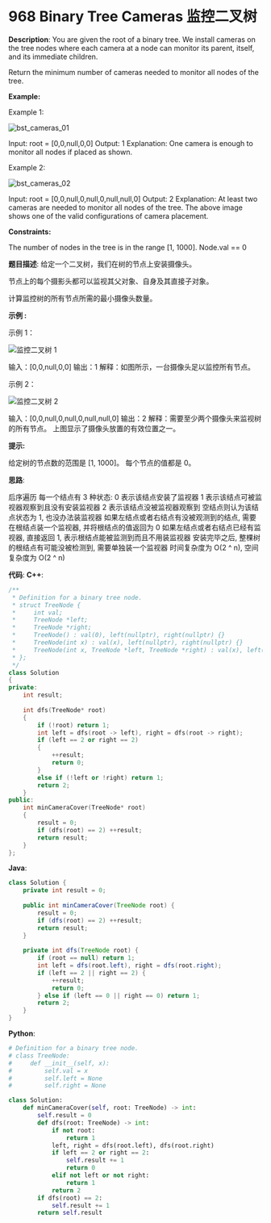# 968 Binary Tree Cameras 监控二叉树

__Description__:
You are given the root of a binary tree. We install cameras on the tree nodes where each camera at a node can monitor its parent, itself, and its immediate children.

Return the minimum number of cameras needed to monitor all nodes of the tree.

__Example:__

Example 1:

![bst_cameras_01](https://upload-images.jianshu.io/upload_images/16639143-a2b4fc9899d93aad.png?imageMogr2/auto-orient/strip%7CimageView2/2/w/1240)

Input: root = [0,0,null,0,0]
Output: 1
Explanation: One camera is enough to monitor all nodes if placed as shown.

Example 2:

![bst_cameras_02](https://upload-images.jianshu.io/upload_images/16639143-fa29bc7e9f0d4e5d.png?imageMogr2/auto-orient/strip%7CimageView2/2/w/1240)

Input: root = [0,0,null,0,null,0,null,null,0]
Output: 2
Explanation: At least two cameras are needed to monitor all nodes of the tree. The above image shows one of the valid configurations of camera placement.

__Constraints:__

The number of nodes in the tree is in the range [1, 1000].
Node.val == 0

__题目描述__:
给定一个二叉树，我们在树的节点上安装摄像头。

节点上的每个摄影头都可以监视其父对象、自身及其直接子对象。

计算监控树的所有节点所需的最小摄像头数量。

__示例 :__

示例 1：

![监控二叉树 1](https://upload-images.jianshu.io/upload_images/16639143-8f4e9a44de4827af.png?imageMogr2/auto-orient/strip%7CimageView2/2/w/1240)

输入：[0,0,null,0,0]
输出：1
解释：如图所示，一台摄像头足以监控所有节点。

示例 2：

![监控二叉树 2](https://upload-images.jianshu.io/upload_images/16639143-abe4a31e1b610646.png?imageMogr2/auto-orient/strip%7CimageView2/2/w/1240)

输入：[0,0,null,0,null,0,null,null,0]
输出：2
解释：需要至少两个摄像头来监视树的所有节点。 上图显示了摄像头放置的有效位置之一。

__提示:__

给定树的节点数的范围是 [1, 1000]。
每个节点的值都是 0。

__思路__:

后序遍历
每一个结点有 3 种状态:
0 表示该结点安装了监视器
1 表示该结点可被监视器观察到且没有安装监视器
2 表示该结点没被监视器观察到
空结点则认为该结点状态为 1, 也没办法装监视器
如果左结点或者右结点有没被观测到的结点, 需要在根结点装一个监视器, 并将根结点的值返回为 0
如果左结点或者右结点已经有监视器, 直接返回 1, 表示根结点能被监测到而且不用装监视器
安装完毕之后, 整棵树的根结点有可能没被检测到, 需要单独装一个监视器
时间复杂度为 O(2 ^ n), 空间复杂度为 O(2 ^ n)

__代码__:
__C++__:

```C++
/**
 * Definition for a binary tree node.
 * struct TreeNode {
 *     int val;
 *     TreeNode *left;
 *     TreeNode *right;
 *     TreeNode() : val(0), left(nullptr), right(nullptr) {}
 *     TreeNode(int x) : val(x), left(nullptr), right(nullptr) {}
 *     TreeNode(int x, TreeNode *left, TreeNode *right) : val(x), left(left), right(right) {}
 * };
 */
class Solution 
{
private:
    int result;
    
    int dfs(TreeNode* root)
    {
        if (!root) return 1;
        int left = dfs(root -> left), right = dfs(root -> right);
        if (left == 2 or right == 2)
        {
            ++result;
            return 0;
        }
        else if (!left or !right) return 1;
        return 2;
    }
public:
    int minCameraCover(TreeNode* root) 
    {
        result = 0;
        if (dfs(root) == 2) ++result;
        return result;
    }
};
```

__Java__:

```Java
class Solution {
    private int result = 0;
    
    public int minCameraCover(TreeNode root) {
        result = 0;
        if (dfs(root) == 2) ++result;
        return result;
    }
    
    private int dfs(TreeNode root) {
        if (root == null) return 1;
        int left = dfs(root.left), right = dfs(root.right);
        if (left == 2 || right == 2) {
            ++result;
            return 0;
        } else if (left == 0 || right == 0) return 1;
        return 2;
    }
}
```

__Python__:

```Python
# Definition for a binary tree node.
# class TreeNode:
#     def __init__(self, x):
#         self.val = x
#         self.left = None
#         self.right = None

class Solution:
    def minCameraCover(self, root: TreeNode) -> int:
        self.result = 0
        def dfs(root: TreeNode) -> int:
            if not root:
                return 1
            left, right = dfs(root.left), dfs(root.right)
            if left == 2 or right == 2:
                self.result += 1
                return 0
            elif not left or not right:
                return 1
            return 2
        if dfs(root) == 2:
            self.result += 1
        return self.result
```
